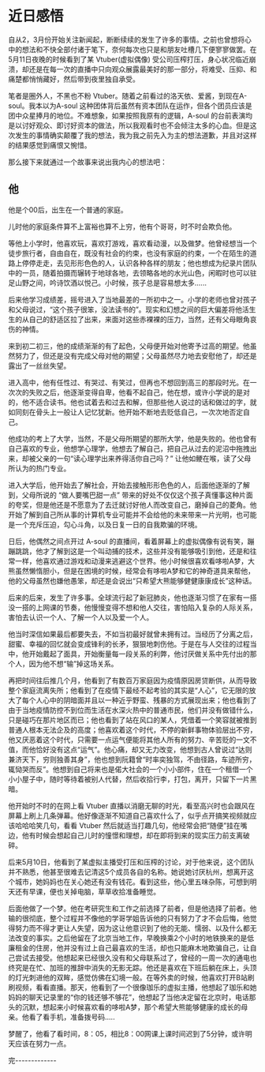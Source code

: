 # 近日感悟

自从2，3月份开始关注新闻起，断断续续的发生了许多的事情。之前也曾想将心中的想法和不快全部付诸于笔下，奈何每次也只是和朋友吐槽几下便寥寥做罢。在5月11日夜晚的时候看到了某 Vtuber(虚拟偶像) 受公司压榨打压，身心状况临近崩溃，却还是在每一次的直播中只向观众展露最美好的那一部分，将难受、压抑、和痛楚都悄悄藏好，然后带到夜里独自承受。

笔者是圈外人，不黑也不粉 Vtuber。随着之前看过的洛天依、爱酱，到现在A-soul。我本以为A-soul 这种团体背后虽然有资本团队在运作，但各个团员应该是团中众星捧月的地位。不难想象，如果按照我原有的逻辑，A-soul 的台前表演均是以讨好观众、即讨好资本的做法，所以我观看时也不会倾注太多的心血。但是这次发生的事情确实颠覆了我的想法，我为我之前先入为主的想法道歉，并且对这样的结果感觉到痛恨又惋惜。

那么接下来就通过一个故事来说出我内心的想法吧：



## 他

他是个00后，出生在一个普通的家庭。

儿时他的家庭条件算不上富裕也算不上穷，他有个哥哥，时不时会欺负他。

等他上小学时，他喜欢玩，喜欢打游戏，喜欢看动漫，以及做梦。他曾经想当一个徒步旅行者，自由自在，既没有社会的约束，也没有家庭的约束，一个在陌生的道路上停停走走，去见形形色色的人，认识各种各样的朋友；他也想成为纪录片团队中的一员，随着拍摄而辗转于地球各地，去领略各地的水光山色，闲暇时也可以驻足山野之间，吟诗饮酒以悦己。小时候，孩子总是容易想太多......

后来他学习成绩差，摇号进入了当地最差的一所初中之一。小学的老师也曾对孩子和父母说过，“这个孩子很笨，没法读书的”。现实和幻想之间的巨大偏差将他活生生的从自己的舒适区拉了出来，来面对这些赤裸裸的压力，当然，还有父母眼角哀伤的神情。

来到初二初三，他的成绩渐渐的有了起色，父母便开始对他寄予过高的期望。他虽然努力了，但还是没有完成父母对他的期望；父母虽然尽力地去安慰他了，却还是露出了一丝丝失望。

进入高中，他有任性过、有哭过、有笑过，但再也不想回到高三的那段时光。在一次次的失败之后，他逐渐变得自卑，他看不起自己，他在想，或许小学说的是对的，他不适合读书。他也试着去和过去和解，但那些他人说过的话和做过的字，就如同刻在骨头上一般让人记忆犹新。他开始不断地去贬低自己，一次次地否定自己。

他成功的考上了大学，当然，不是父母所期望的那所大学，他是失败的。他也曾有自己喜欢的专业，他想学心理学，他想去了解自己，把自己从过去的泥沼中拖拽出来，却被父亲的一句“读心理学出来养得活你自己吗？” 让他如鲠在喉，读了父母所认为的热门专业。

进入大学后，他开始去了解社会，开始去接触形形色色的人，后面他逐渐的了解到，父母所说的 “做人要嘴巴甜一点” 带来的好处不仅仅这个孩子真懂事这种片面的夸奖，但是他还是不愿意为了去迁就讨好他人而改变自己，磨掉自己的菱角。他开始了解到自己所从事的计算机专业可能并不会给他的未来带来一片光明，也可能是一个充斥压迫，勾心斗角，以及日复一日的自我欺骗的环境。

日后，他偶然之间点开过 A-soul 的直播间，看着屏幕上的虚拟偶像有说有笑，蹦蹦跳跳，他才了解到这是一个叫动捕的技术，这些并没有能够吸引到他，还是和往常一样，他喜欢通过游戏和动漫来逃避这个世界。他小时候很喜欢看哆啦A梦，大熊虽然懒惰胆小，但是在困境的时候，经常会有哆啦A梦和它的神奇道具来帮他，他的父母虽然也嫌他愚笨，却还是会说出“只希望大熊能够健健康康成长”这种话。

后来的后来，发生了许多事。全球流行起了新冠肺炎，他也逐渐习惯了在家有一搭没一搭的上网课的节奏，他慢慢变得不想和他人交往，害怕陷入复杂的人际关系，害怕去认识一个人、了解一个人以及爱一个人。

他当时深信如果最后都要失去，不如当初最好就曾未拥有过。当经历了分离之后，甜蜜、幸福的回忆就会变成锋利的长矛，狠狠地刺伤他。于是在与人交往的过程当中，他开始戴起了面具，开始衡量每一段关系的利弊，他讨厌做关系中先付出的那个人，因为他不想“输”掉这场关系。

再把时间往后推几个月，他看到了有数百万家庭因为疫情原因房贷断供，从而导致整个家庭流离失所；他看到了在疫情下最经不起考验的其实是“人心”，它无限的放大了每个人心中的阴暗面并且以一种近乎野蛮、残暴的方式展现出来；他也看到了由于当地疫情防控不到位而生活在水深火热中的普通市民，他们并没有做错什么，只是碰巧在那片地区而已；他也看到了站在风口的某人，凭借着一个笑容就被推到普通人根本无法企及的高度；他喜欢着这个时代，不停的新鲜事物体验层出不穷，他又厌恶着这个时代，只需要一点运气便能将其他人所有的努力、辛苦贬的一文不值，而他恰好没有这点“运气”。他心痛，却又无力改变，他想到古人曾说过“达则兼济天下，穷则独善其身”，他也想到阮籍曾“时率奕独驾，不由径路，车迹所穷，辄恸哭而反”。他想到自己将来也是偌大社会的一个小小部件，住在一个租借一个小小屋子中，随时等待着被别人代替，然后收拾行李，打包，离开，只留下一片黑暗。

他开始时不时的在网上看 Vtuber 直播以消磨无聊的时光，看至高兴时也会跟风在屏幕上刷上几条弹幕。他好像逐渐不知道自己喜欢什么了，似乎点开搞笑视频就应该哈哈哈笑几句，看看 Vtuber 然后就适当打趣几句，他经常会把“随便”挂在嘴边，他有时候会想起自己儿时的憧憬和理想，却在即将到来的现实压力前支离破碎。

后来5月10日，他看到了某虚拟主播受打压和压榨的讨论，对于他来说，这个团队并不熟悉，他甚至很难去记清这5个成员各自的名称。她说她讨厌杭州，想离开这个城市，她妈妈也在关心她还有没有钱花。看到这些，他心里五味杂陈，可想到明天还有早课，便也关掉电脑，草草收拾准备睡觉。

后面他做了一个梦。他在考研究生和工作之前选择了前者，但是他选择了前者。他输的很彻底，整个过程并不像他的学哥学姐告诉他的只有努力了才不会后悔，他觉得努力而不得才更让人失望，因为这让他意识到了他的无能、懦弱、以及什么都无法改变的事实。之后他留在了北京当地工作，早晚换乘2个小时的地铁换来的是低廉租金的住房，他并没有过上自己最喜欢的生活，却也只能麻木地欺骗自己，让自己尝试去接受。他想起来已经很久没有和父母联系过了，曾经的一周一次的通电也终究是在忙、加班的推辞中消失的无影无踪。他还是喜欢在下班后躺在床上，头顶的灯光刺进他的双眸，感觉仿佛在幻境一般。在等外卖的时候，他喜欢打开B站刷刷视频，看看直播。那天，他看到了一个很像珈乐的虚拟主播，他想起了珈乐和她妈妈的聊天记录里的“你的钱还够不够花”，他想起了当他决定留在北京时，电话那头的沉默，想起来小时候喜欢看的哆啦A梦，那个希望大熊能够健康的成长的母亲。他看了看手机，准备拨号码.....

梦醒了，他看了看时间，8：05，相比8：00网课上课时间迟到了5分钟，或许明天应该在努力一点。



完-------------









